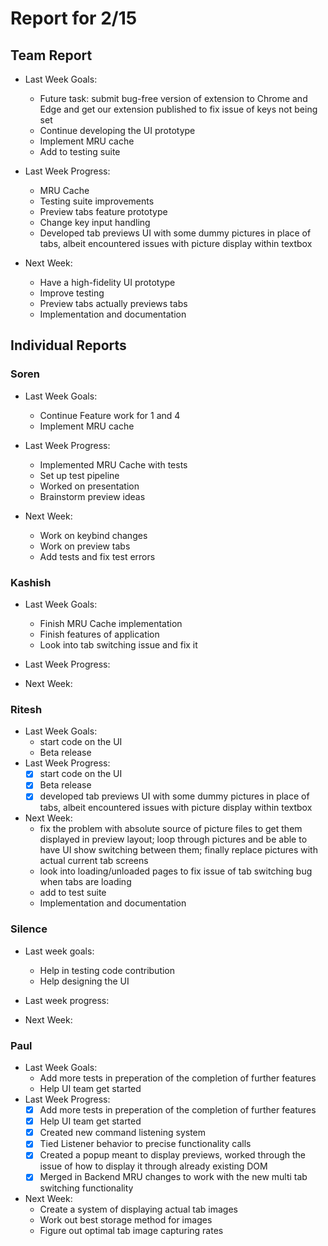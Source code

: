 # Report for 2/15

## Team Report

- Last Week Goals:
  - Future task: submit bug-free version of extension to Chrome and Edge and get our extension published to fix issue of keys not being set
  - Continue developing the UI prototype
  - Implement MRU cache  
  - Add to testing suite

- Last Week Progress:
  - MRU Cache
  - Testing suite improvements
  - Preview tabs feature prototype
  - Change key input handling
  - Developed tab previews UI with some dummy pictures in place of tabs, albeit encountered issues with picture display within textbox
  
- Next Week:
  - Have a high-fidelity UI prototype
  - Improve testing
  - Preview tabs actually previews tabs
  - Implementation and documentation 

## Individual Reports

### Soren

- Last Week Goals:
  - Continue Feature work for 1 and 4
  - Implement MRU cache

- Last Week Progress:
  - Implemented MRU Cache with tests
  - Set up test pipeline
  - Worked on presentation
  - Brainstorm preview ideas

- Next Week:
  - Work on keybind changes
  - Work on preview tabs
  - Add tests and fix test errors

### Kashish

- Last Week Goals:
  - Finish MRU Cache implementation
  - Finish features of application
  - Look into tab switching issue and fix it

- Last Week Progress:

- Next Week:

### Ritesh

- Last Week Goals:
  - start code on the UI
  - Beta release
- Last Week Progress:
  - [X] start code on the UI
  - [X] Beta release
  - [X] developed tab previews UI with some dummy pictures in place of tabs, albeit encountered issues with picture display within textbox
- Next Week:
  - fix the problem with absolute source of picture files to get them displayed in preview layout; loop through pictures and be able to have UI show           switching between them; finally replace pictures with actual current tab screens
  - look into loading/unloaded pages to fix issue of tab switching bug when tabs are loading
  - add to test suite 
  - Implementation and documentation

### Silence

- Last week goals:
  - Help in testing code contribution
  - Help designing the UI

- Last week progress:

- Next Week:

### Paul

- Last Week Goals:
  - Add more tests in preperation of the completion of further features
  - Help UI team get started
- Last Week Progress:
  - [X] Add more tests in preperation of the completion of further features
  - [X] Help UI team get started
  - [X] Created new command listening system
  - [X] Tied Listener behavior to precise functionality calls
  - [X] Created a popup meant to display previews, worked through the issue of how to display it through already existing DOM
  - [X] Merged in Backend MRU changes to work with the new multi tab switching functionality
- Next Week:
  - Create a system of displaying actual tab images
  - Work out best storage method for images
  - Figure out optimal tab image capturing rates
